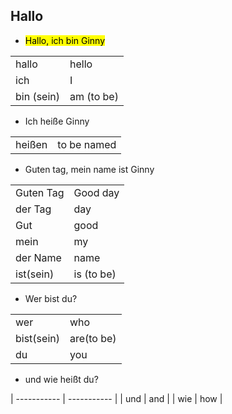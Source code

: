 ## Hallo 
+ <mark>Hallo, ich bin Ginny </mark><br>

|             |             |
| ----------- | ----------- |
| hallo       | hello       |
| ich         | I           |
| bin (sein)  | am (to be)  |

+ Ich heiße Ginny <br>

|             |             |
| ----------- | ----------- |
| heißen      | to be named |

+ Guten tag, mein name ist Ginny

|             |             |
| ----------- | ----------- |
| Guten Tag   | Good day    |
| der Tag     | day         |
| Gut         | good        |
| mein        | my          |
| der Name    | name        |
| ist(sein)   | is (to be)  |

+ Wer bist du?

|             |             |
| ----------- | ----------- |
| wer         | who         |
| bist(sein)  | are(to be)  |
| du          | you         |

+ und wie heißt du?

| ----------- | ----------- |
| und         | and         |
| wie         | how         |  
